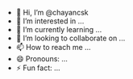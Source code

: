 - 👋 Hi, I’m @chayancsk
- 👀 I’m interested in ...
- 🌱 I’m currently learning ...
- 💞️ I’m looking to collaborate on ...
- 📫 How to reach me ...
- 😄 Pronouns: ...
- ⚡ Fun fact: ...

<!---
chayancsk/chayancsk is a ✨ special ✨ repository because its `README.md` (this file) appears on your GitHub profile.
You can click the Preview link to take a look at your changes.
--->
